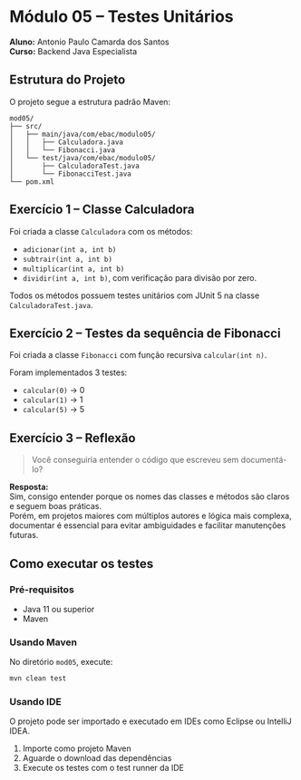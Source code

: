 # Módulo 05 – Testes Unitários

**Aluno:** Antonio Paulo Camarda dos Santos  
**Curso:** Backend Java Especialista  

## Estrutura do Projeto

O projeto segue a estrutura padrão Maven:

```
mod05/
├── src/
│   ├── main/java/com/ebac/modulo05/
│   │   ├── Calculadora.java
│   │   └── Fibonacci.java
│   └── test/java/com/ebac/modulo05/
│       ├── CalculadoraTest.java
│       └── FibonacciTest.java
└── pom.xml
```

## Exercício 1 – Classe Calculadora

Foi criada a classe `Calculadora` com os métodos:
- `adicionar(int a, int b)`
- `subtrair(int a, int b)`
- `multiplicar(int a, int b)`
- `dividir(int a, int b)`, com verificação para divisão por zero.

Todos os métodos possuem testes unitários com JUnit 5 na classe `CalculadoraTest.java`.

## Exercício 2 – Testes da sequência de Fibonacci

Foi criada a classe `Fibonacci` com função recursiva `calcular(int n)`.

Foram implementados 3 testes:
- `calcular(0)` → 0
- `calcular(1)` → 1
- `calcular(5)` → 5

## Exercício 3 – Reflexão

> Você conseguiria entender o código que escreveu sem documentá-lo?

**Resposta:**  
Sim, consigo entender porque os nomes das classes e métodos são claros e seguem boas práticas.  
Porém, em projetos maiores com múltiplos autores e lógica mais complexa, documentar é essencial para evitar ambiguidades e facilitar manutenções futuras.

## Como executar os testes

### Pré-requisitos
- Java 11 ou superior
- Maven

### Usando Maven
No diretório `mod05`, execute:
```bash
mvn clean test
```

### Usando IDE
O projeto pode ser importado e executado em IDEs como Eclipse ou IntelliJ IDEA.
1. Importe como projeto Maven
2. Aguarde o download das dependências
3. Execute os testes com o test runner da IDE
